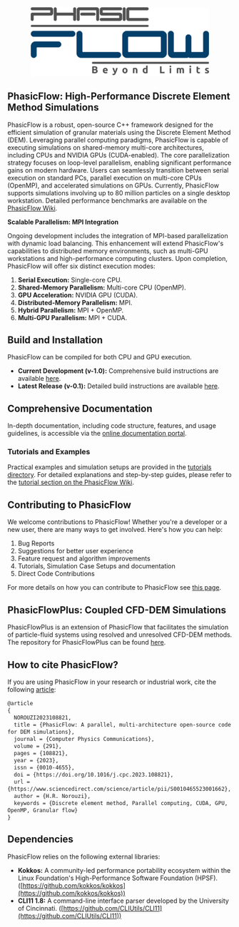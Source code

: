 <div align="center">
  <img src="doc/phasicFlow_logo_github.png" style="width: 400px;" alt="PhasicFlow Logo">
</div>

## **PhasicFlow: High-Performance Discrete Element Method Simulations**

PhasicFlow is a robust, open-source C++ framework designed for the efficient simulation of granular materials using the Discrete Element Method (DEM). Leveraging parallel computing paradigms, PhasicFlow is capable of executing simulations on shared-memory multi-core architectures, including CPUs and NVIDIA GPUs (CUDA-enabled). The core parallelization strategy focuses on loop-level parallelism, enabling significant performance gains on modern hardware. Users can seamlessly transition between serial execution on standard PCs, parallel execution on multi-core CPUs (OpenMP), and accelerated simulations on GPUs. Currently, PhasicFlow supports simulations involving up to 80 million particles on a single desktop workstation. Detailed performance benchmarks are available on the [PhasicFlow Wiki](https://github.com/PhasicFlow/phasicFlow/wiki/Performance-of-phasicFlow).

**Scalable Parallelism: MPI Integration**

Ongoing development includes the integration of MPI-based parallelization with dynamic load balancing. This enhancement will extend PhasicFlow's capabilities to distributed memory environments, such as multi-GPU workstations and high-performance computing clusters. Upon completion, PhasicFlow will offer six distinct execution modes:

1.  **Serial Execution:** Single-core CPU.
2.  **Shared-Memory Parallelism:** Multi-core CPU (OpenMP).
3.  **GPU Acceleration:** NVIDIA GPU (CUDA).
4.  **Distributed-Memory Parallelism:** MPI.
5.  **Hybrid Parallelism:** MPI + OpenMP.
6.  **Multi-GPU Parallelism:** MPI + CUDA.

## **Build and Installation**

PhasicFlow can be compiled for both CPU and GPU execution.

* **Current Development (v-1.0):** Comprehensive build instructions are available [here](https://github.com/PhasicFlow/phasicFlow/wiki/How-to-build-PhasicFlow%E2%80%90v%E2%80%901.0).
* **Latest Release (v-0.1):** Detailed build instructions are available [here](https://github.com/PhasicFlow/phasicFlow/wiki/How-to-Build-PhasicFlow).

## **Comprehensive Documentation**

In-depth documentation, including code structure, features, and usage guidelines, is accessible via the [online documentation portal](https://phasicflow.github.io/phasicFlow/).

### **Tutorials and Examples**

Practical examples and simulation setups are provided in the [tutorials directory](./tutorials). For detailed explanations and step-by-step guides, please refer to the [tutorial section on the PhasicFlow Wiki](https://github.com/PhasicFlow/phasicFlow/wiki/Tutorials).

## Contributing to PhasicFlow
We welcome contributions to PhasicFlow! Whether you're a developer or a new user, there are many ways to get involved. Here's how you can help:
1. Bug Reports
2. Suggestions for better user experience
3. Feature request and algorithm improvements
4. Tutorials, Simulation Case Setups and documentation
5. Direct Code Contributions

For more details on how you can contribute to PhasicFlow see [this page](https://github.com/PhasicFlow/phasicFlow/wiki/How-to-contribute-to-PhasicFlow). 

## **PhasicFlowPlus: Coupled CFD-DEM Simulations**

PhasicFlowPlus is an extension of PhasicFlow that facilitates the simulation of particle-fluid systems using resolved and unresolved CFD-DEM methods. The repository for PhasicFlowPlus can be found [here](https://github.com/PhasicFlow/PhasicFlowPlus).

## How to cite PhasicFlow?

If you are using PhasicFlow in your research or industrial work, cite the following [article](https://www.sciencedirect.com/science/article/pii/S0010465523001662):

```
@article
{
  NOROUZI2023108821,
  title = {PhasicFlow: A parallel, multi-architecture open-source code for DEM simulations},
  journal = {Computer Physics Communications},
  volume = {291},
  pages = {108821},
  year = {2023},
  issn = {0010-4655},
  doi = {https://doi.org/10.1016/j.cpc.2023.108821},
  url = {https://www.sciencedirect.com/science/article/pii/S0010465523001662},
  author = {H.R. Norouzi},
  keywords = {Discrete element method, Parallel computing, CUDA, GPU, OpenMP, Granular flow}
}
```


## **Dependencies**

PhasicFlow relies on the following external libraries:

* **Kokkos:** A community-led performance portability ecosystem within the Linux Foundation's High-Performance Software Foundation (HPSF). ([https://github.com/kokkos/kokkos](https://github.com/kokkos/kokkos))
* **CLI11 1.8:** A command-line interface parser developed by the University of Cincinnati. ([https://github.com/CLIUtils/CLI11](https://github.com/CLIUtils/CLI11))
